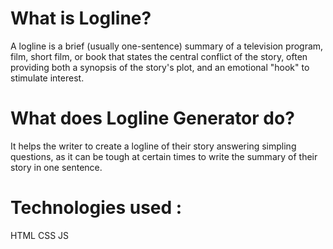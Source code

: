 # What is Logline?

A logline is a brief (usually one-sentence) summary of a television program, film, short film, or book that states the central conflict of the story, often providing both a synopsis of the story's plot, and an emotional "hook" to stimulate interest.

# What does Logline Generator do?

It helps the writer to create a logline of their story answering simpling questions, as it can be tough at certain times to write the summary of their story in one sentence.

# Technologies used :

HTML
CSS
JS